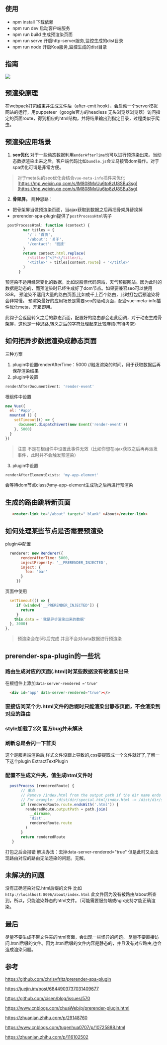 
## 使用

- npm install  下载依赖
- npm run dev  启动客户端服务
- npm run build  生成预渲染页面
- npm run serve  开启http-server服务,监控生成的dist目录
- npm run node  开启Koa服务,监控生成的dist目录

## 指南

![](https://p3-juejin.byteimg.com/tos-cn-i-k3u1fbpfcp/08a41c015d324ad3b662f85fc70409f8~tplv-k3u1fbpfcp-watermark.image)

## 预渲染原理

在webpack打包结束并生成文件后（after-emit hook），会启动一个server模拟网站的运行，用puppeteer（google官方的headless 无头浏览器浏览器）访问指定的页面route，得到相应的html结构，并将结果输出到指定目录，过程类似于爬虫。

## 预渲染应用场景

1. **seo优化** 对于一些动态数据利用`enderAfterTime`也可以进行预渲染出来。当动态数据渲染出来之后，客户端代码比如`bundle.js`会立马接管dom操作。对于spa优化可谓是非常方便。

> 对于meta头的seo优化会结合`vue-meta-info`插件来优化
[https://mp.weixin.qq.com/s/lM808MxUu6tp8zU8SBu3sg](https://mp.weixin.qq.com/s/lM808MxUu6tp8zU8SBu3sg)

2. **骨架屏。**
两种思路：

- 把骨架屏当做预渲染页面，当ajax获取到数据之后再把骨架屏替换掉
- prerender-spa-plugin提供了`postProcessHtml`钩子

```js
 postProcessHtml: function (context) {
        var titles = {
          '/': '首页',
          '/about': '关于',
          '/contact': '链接'
        }
        return context.html.replace(
          /<title>[^<]*<\/title>/i,
          '<title>' + titles[context.route] + '</title>'
        )
      }
```

预渲染不适用经常变化的数据，比如说股票代码网站，天气预报网站。因为此时的数据是动态的，而预渲染时已经生成好了dom节点。如果要兼容seo可以使用SSR。
预渲染不适用大量的路由页面,比如成千上百个路由，此时打包后预渲染将会非常慢。
预渲染最好的应用场景是需要seo的活动页面，配合vue-meta-info插件优化meta，开箱即用。

此钩子会返回转义之后的静态页面，配置好的路由都会走此回调，对于动态生成骨架屏，这也是一种思路,转义之后的字符处理起来比较麻烦(有待考究)

## 如何把异步数据渲染成静态页面

三种方案

1. plugin中设置renderAfterTime：5000   //触发渲染的时间，用于获取数据后再保存渲染结果
2. plugin中设置

  ```js
  renderAfterDocumentEvent: 'render-event'
  ```

  根组件中设置

  ```js
  new Vue({
    el: '#app',
    mounted () {
      setTimeout(() => {
        document.dispatchEvent(new Event('render-event'))
      }, 5000)
    }
})
 ```

 > 注意 不是在根组件中设置此事件无效（比如你想在ajax获取之后再再派发事件，此时并不会触发预渲染）

 3. plugin中设置

   ```js
   renderAfterElementExists: 'my-app-element'
   ```

 会等待dom节点class为my-app-element生成功之后再进行预渲染

## 生成的路由跳转新页面

 ```html
    <router-link to="/about" target="_blank" >About</router-link>
 ```

## 如何处理某些节点是否需要预渲染

 plugin中配置

 ```js
   renderer: new Renderer({
        renderAfterTime: 5000,
        injectProperty: '__PRERENDER_INJECTED',
        inject: {
          foo: 'bar'
        }
      })
 ```

 页面中使用

  ```js
    setTimeout(() => {
       if (window['__PRERENDER_INJECTED']) {
         return
       }
      this.data = '我是异步渲染出来的数据'
    }, 3000)
  },
  ```

  > 预渲染会在5秒后完成 并且不会对data数据进行预渲染

## prerender-spa-plugin的一些坑

### 路由生成对应的页面(.html)时某些数据没有被渲染出来

 在根组件上添加`data-server-rendered ='true'`

 ```html
   <div id="app" data-server-rendered="true"></>
 ```

### 直接访问某个为.html文件的后缀时只能渲染出静态页面，不会渲染到对应的路由

### style加载了2次 官方bug并未解决

### 刷新总是会闪一下首页

 这个是服务端渲染后,样式文件没跟上导致的,css要提取成一个文件就好了,了解一下这个plugin ExtractTextPlugin

### 配置不生成文件夹，值生成html文件时

 ```js
   postProcess (renderedRoute) {
        // 重点
        // Remove /index.html from the output path if the dir name ends with a .html file extension.
        // For example: /dist/dir/special.html/index.html -> /dist/dir/special.html
        if (renderedRoute.route.endsWith('.html')) {
          renderedRoute.outputPath = path.join(
            __dirname,
            'dist',
            renderedRoute.route
          )
        }
        return renderedRoute
    }
 ```

 打包之后会报错
 解决办法：去掉data-server-rendered="true"
 但是此时又会出现路由对应的路由无法渲染的问题。无解。

## 未解决的问题

 没有正确渲染对应.html后缀的文件
 比如`http://localhost:8096/about/index.html`
 此文件因为没有被路由/about所查到，所以，只能渲染静态的html文件。（可能需要服务端或ngix支持才能正确渲染。

## 最后

尽量不要生成不带文件夹的html页面，会出现一些怪异的问题。
尽量不要直接访问.html后缀的文件。因为.html后缀的文件内容是静态的，并且没有对应路由,也会造成渲染问题。


## 参考

<https://github.com/chrisvfritz/prerender-spa-plugin>

<https://juejin.im/post/6844903737031409677>

<https://github.com/cisen/blog/issues/570>

<https://www.cnblogs.com/chuaWeb/p/prerender-plugin.html>

<https://zhuanlan.zhihu.com/p/29148760>

<https://www.cnblogs.com/tugenhua0707/p/10725888.html>

<https://zhuanlan.zhihu.com/p/116102502>
